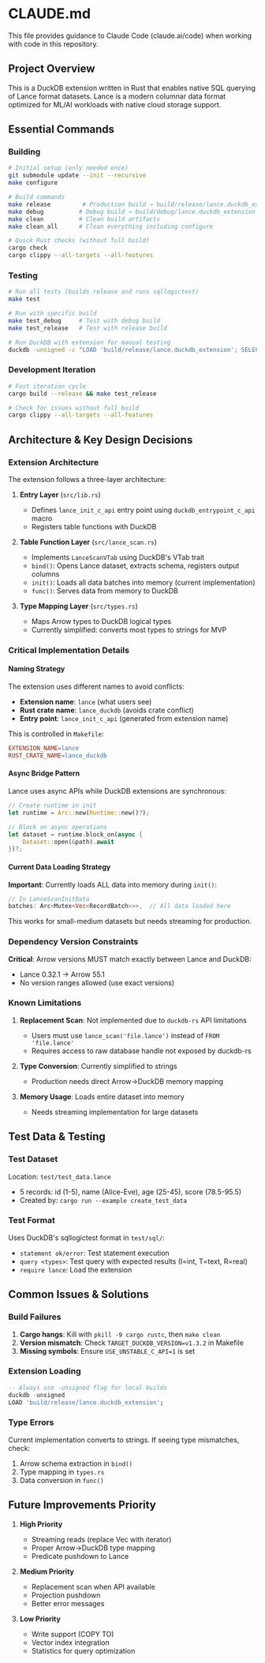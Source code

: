 # CLAUDE.md

This file provides guidance to Claude Code (claude.ai/code) when working with code in this repository.

## Project Overview

This is a DuckDB extension written in Rust that enables native SQL querying of Lance format datasets. Lance is a modern columnar data format optimized for ML/AI workloads with native cloud storage support.

## Essential Commands

### Building
```bash
# Initial setup (only needed once)
git submodule update --init --recursive
make configure

# Build commands
make release         # Production build → build/release/lance.duckdb_extension
make debug          # Debug build → build/debug/lance.duckdb_extension
make clean          # Clean build artifacts
make clean_all      # Clean everything including configure

# Quick Rust checks (without full build)
cargo check
cargo clippy --all-targets --all-features
```

### Testing
```bash
# Run all tests (builds release and runs sqllogictest)
make test

# Run with specific build
make test_debug     # Test with debug build
make test_release   # Test with release build

# Run DuckDB with extension for manual testing
duckdb -unsigned -c "LOAD 'build/release/lance.duckdb_extension'; SELECT * FROM lance_scan('test/test_data.lance');"
```

### Development Iteration
```bash
# Fast iteration cycle
cargo build --release && make test_release

# Check for issues without full build
cargo clippy --all-targets --all-features
```

## Architecture & Key Design Decisions

### Extension Architecture

The extension follows a three-layer architecture:

1. **Entry Layer** (`src/lib.rs`)
   - Defines `lance_init_c_api` entry point using `duckdb_entrypoint_c_api` macro
   - Registers table functions with DuckDB

2. **Table Function Layer** (`src/lance_scan.rs`)
   - Implements `LanceScanVTab` using DuckDB's VTab trait
   - `bind()`: Opens Lance dataset, extracts schema, registers output columns
   - `init()`: Loads all data batches into memory (current implementation)
   - `func()`: Serves data from memory to DuckDB

3. **Type Mapping Layer** (`src/types.rs`)
   - Maps Arrow types to DuckDB logical types
   - Currently simplified: converts most types to strings for MVP

### Critical Implementation Details

#### Naming Strategy
The extension uses different names to avoid conflicts:
- **Extension name**: `lance` (what users see)
- **Rust crate name**: `lance_duckdb` (avoids crate conflict)
- **Entry point**: `lance_init_c_api` (generated from extension name)

This is controlled in `Makefile`:
```makefile
EXTENSION_NAME=lance
RUST_CRATE_NAME=lance_duckdb
```

#### Async Bridge Pattern
Lance uses async APIs while DuckDB extensions are synchronous:
```rust
// Create runtime in init
let runtime = Arc::new(Runtime::new()?);

// Block on async operations
let dataset = runtime.block_on(async {
    Dataset::open(&path).await
})?;
```

#### Current Data Loading Strategy
**Important**: Currently loads ALL data into memory during `init()`:
```rust
// In LanceScanInitData
batches: Arc<Mutex<Vec<RecordBatch>>>,  // All data loaded here
```

This works for small-medium datasets but needs streaming for production.

### Dependency Version Constraints

**Critical**: Arrow versions MUST match exactly between Lance and DuckDB:
- Lance 0.32.1 → Arrow 55.1
- No version ranges allowed (use exact versions)

### Known Limitations

1. **Replacement Scan**: Not implemented due to `duckdb-rs` API limitations
   - Users must use `lance_scan('file.lance')` instead of `FROM 'file.lance'`
   - Requires access to raw database handle not exposed by duckdb-rs

2. **Type Conversion**: Currently simplified to strings
   - Production needs direct Arrow→DuckDB memory mapping

3. **Memory Usage**: Loads entire dataset into memory
   - Needs streaming implementation for large datasets

## Test Data & Testing

### Test Dataset
Location: `test/test_data.lance`
- 5 records: id (1-5), name (Alice-Eve), age (25-45), score (78.5-95.5)
- Created by: `cargo run --example create_test_data`

### Test Format
Uses DuckDB's sqllogictest format in `test/sql/`:
- `statement ok/error`: Test statement execution
- `query <types>`: Test query with expected results (I=int, T=text, R=real)
- `require lance`: Load the extension

## Common Issues & Solutions

### Build Failures
1. **Cargo hangs**: Kill with `pkill -9 cargo rustc`, then `make clean`
2. **Version mismatch**: Check `TARGET_DUCKDB_VERSION=v1.3.2` in Makefile
3. **Missing symbols**: Ensure `USE_UNSTABLE_C_API=1` is set

### Extension Loading
```sql
-- Always use -unsigned flag for local builds
duckdb -unsigned
LOAD 'build/release/lance.duckdb_extension';
```

### Type Errors
Current implementation converts to strings. If seeing type mismatches, check:
1. Arrow schema extraction in `bind()`
2. Type mapping in `types.rs`
3. Data conversion in `func()`

## Future Improvements Priority

1. **High Priority**
   - Streaming reads (replace Vec<RecordBatch> with iterator)
   - Proper Arrow→DuckDB type mapping
   - Predicate pushdown to Lance

2. **Medium Priority**
   - Replacement scan when API available
   - Projection pushdown
   - Better error messages

3. **Low Priority**
   - Write support (COPY TO)
   - Vector index integration
   - Statistics for query optimization